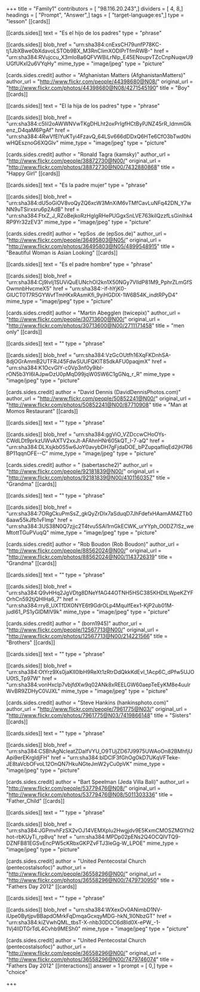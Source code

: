 +++
title = "Family1"
contributors = [ "98.116.20.243",]
dividers = [ 4, 8,]
headings = [ "Prompt", "Answer",]
tags = [ "target-language:es",]
type = "lesson"
[[cards]]

[[cards.sides]]
text = "Es el hijo de los padres"
type = "phrase"

[[cards.sides]]
blob_href = "urn:sha384:cnExsCH79unfP78KC-tj1JbXBwe0bXdavoLSTOb9BX_M3RnCIimXODIPrTfmRWB-"
href = "urn:sha384:RVujccu_X3mIoBa6QFVWBiLrNlp_E45ENoupvTZcCnpNuqwU9UGfUKxI2u6VYqHy"
mime_type = "image/jpeg"
type = "picture"

[cards.sides.credit]
author = "Afghanistan Matters (AfghanistanMatters)"
author_url = "http://www.flickr.com/people/44398680@N08/"
original_url = "http://www.flickr.com/photos/44398680@N08/4271545190"
title = "Boy"
[[cards]]

[[cards.sides]]
text = "El la hija de los padres"
type = "phrase"

[[cards.sides]]
blob_href = "urn:sha384:c5IiI2oAWWNVwTKgDHLht2oxPrIgfHCtByPJNZ45rR_ldmmGIkenz_D4qaM6PgAf"
href = "urn:sha384:4RwVfElYuKTyi4FzavQ_64LSv666dDDxQ6HTe6CfO3bTwd0hiwHQEsznoG6XQGlv"
mime_type = "image/jpeg"
type = "picture"

[cards.sides.credit]
author = "Ronald Tagra (kamsky)"
author_url = "http://www.flickr.com/people/38872730@N00/"
original_url = "http://www.flickr.com/photos/38872730@N00/7432880868"
title = "Happy Girl"
[[cards]]

[[cards.sides]]
text = "Es la padre mujer"
type = "phrase"

[[cards.sides]]
blob_href = "urn:sha384:dU5oGiOV8voQyZQ6xcW3MnXiM6vTMfCavLuNFq42DN_Y7wNN9uTSirxsru6p2AdB"
href = "urn:sha384:FtxZ_J_RZoBejkoRzHgIgRHePUGgxSnLVE763kilQzzfLsGinIhk4RP9Yr32zEV3"
mime_type = "image/jpeg"
type = "picture"

[cards.sides.credit]
author = "epSos .de (epSos.de)"
author_url = "http://www.flickr.com/people/36495803@N05/"
original_url = "http://www.flickr.com/photos/36495803@N05/4899548915"
title = "Beautiful Woman is Asian Looking"
[[cards]]

[[cards.sides]]
text = "Es el padre hombre"
type = "phrase"

[[cards.sides]]
blob_href = "urn:sha384:Cj9IvIj1SUViQuEUNchOI2kn1X50NGy7VlldP81M9_PphrZLmGfSOwmnbHvcmeX5"
href = "urn:sha384:-if-hYjK0-GlUCT0T7R5GYWvfTmHKxRAsmKfi_9yiHGDIX-1W6B54K_indtRPyD4"
mime_type = "image/jpeg"
type = "picture"

[cards.sides.credit]
author = "Martin Abegglen (twicepix)"
author_url = "http://www.flickr.com/people/30713600@N00/"
original_url = "http://www.flickr.com/photos/30713600@N00/2711171458"
title = "men only"
[[cards]]

[[cards.sides]]
text = ""
type = "phrase"

[[cards.sides]]
blob_href = "urn:sha384:VzGcOUtfh16XqFKDnhSA-8djOGrAmmB2UTFRJ45FdwSUUFQKlT85dkAFU0paqjmX"
href = "urn:sha384:K1OcvGIY-c0Vp3nf0y9ibI-rON5b3Yl6IAJpwDzU0pMqD99jqW0SW6C1gGNq_r_R"
mime_type = "image/jpeg"
type = "picture"

[cards.sides.credit]
author = "David Dennis (DavidDennisPhotos.com)"
author_url = "http://www.flickr.com/people/50852241@N00/"
original_url = "http://www.flickr.com/photos/50852241@N00/87710908"
title = "Man at Momos Restaurant"
[[cards]]

[[cards.sides]]
text = ""
type = "phrase"

[[cards.sides]]
blob_href = "urn:sha384:ggViO_VZDccwCHoOYs-CWdLDt9prkzUWvAXTV2xxJt-AFAhnHNr605kQT_I-7-aQ"
href = "urn:sha384:DLXsjkb0S5w6JoY0avybDH7gFjdaDOE_bPZupqafIiqEd2jH7R6BP11qqnOFE--C"
mime_type = "image/jpeg"
type = "picture"

[cards.sides.credit]
author = " (sabertasche2)"
author_url = "http://www.flickr.com/people/92181839@N00/"
original_url = "http://www.flickr.com/photos/92181839@N00/4101160357"
title = "Grandma"
[[cards]]

[[cards.sides]]
text = ""
type = "phrase"

[[cards.sides]]
blob_href = "urn:sha384:7ORgCkuPmSsZ_gkQyZrDlx7aSduqD7JhFdefxHAamAM4ZTb06aaw55kJfb1vFlmp"
href = "urn:sha384:3US38N0Q7zjjc2T4tvu5SAl1rnGkECWK_urYYph_O0DZ7lSz_weMtottTGuPVuqQ"
mime_type = "image/jpeg"
type = "picture"

[cards.sides.credit]
author = "Rob Boudon (Rob Boudon)"
author_url = "http://www.flickr.com/people/88562024@N00/"
original_url = "http://www.flickr.com/photos/88562024@N00/1143726319"
title = "Grandma"
[[cards]]

[[cards.sides]]
text = ""
type = "phrase"

[[cards.sides]]
blob_href = "urn:sha384:Q9vHHq2JgVDtg8DNeYfAG44OTNH5HSC385KHDtLWpeKZYFOrhCn592tjQHIHa6_7"
href = "urn:sha384:rry8_UXTfDXONYE6t9GdrOLp4MquIfEex1-KjP2ub01M-judl61_PS1yGlDMlV9k"
mime_type = "image/jpeg"
type = "picture"

[cards.sides.credit]
author = " (born1945)"
author_url = "http://www.flickr.com/people/12567713@N00/"
original_url = "http://www.flickr.com/photos/12567713@N00/214221566"
title = "Brothers"
[[cards]]

[[cards.sides]]
text = ""
type = "phrase"

[[cards.sides]]
blob_href = "urn:sha384:OtYrz9Xs0jaKlI0lbH9ReXt1zRtrDdQkkKdEvI_1Acp6C_dPfw5UJOU0tS_Tp97W"
href = "urn:sha384:vonHxclp7vbjfdXw9q02ANk8xREELGW60aepTeEyKM8e4uulrWvBR9ZDHyC0VJXL"
mime_type = "image/jpeg"
type = "picture"

[cards.sides.credit]
author = "Steve Hankins (hankinsphoto.com)"
author_url = "http://www.flickr.com/people/7961775@N03/"
original_url = "http://www.flickr.com/photos/7961775@N03/7419866148"
title = "Sisters"
[[cards]]

[[cards.sides]]
text = ""
type = "phrase"

[[cards.sides]]
blob_href = "urn:sha384:CSBhAgNcIeatZDalfVYU_O9TUjZD67J9975UWAoOn82BMhfjUApi9erEKrgldjFH"
href = "urn:sha384:blDClF3fGhOgOkD7UKqVFTeke-JE8taVcbOFvoL12OnQN7HkuNGteJmW2yCu0pVK"
mime_type = "image/jpeg"
type = "picture"

[cards.sides.credit]
author = "Bart Speelman (Jeda Villa Bali)"
author_url = "http://www.flickr.com/people/53779476@N08/"
original_url = "http://www.flickr.com/photos/53779476@N08/5011303336"
title = "Father_Child"
[[cards]]

[[cards.sides]]
text = ""
type = "phrase"

[[cards.sides]]
blob_href = "urn:sha384:JGPmvhFzSX2vOJ14VEMXpIu2Hwgjdv9E5KxmCMOSZMGYhl2hot-rbKUyTi_rp8vq"
href = "urn:sha384:MPDp02pENs2Q4OCQlVTQ9-DZNFB81EGSvEncPW5cKRbxGKPZvFTJ3leGg-W_LPOE"
mime_type = "image/jpeg"
type = "picture"

[cards.sides.credit]
author = "United Pentecostal Church (pentecostalsofoc)"
author_url = "http://www.flickr.com/people/36558296@N00/"
original_url = "http://www.flickr.com/photos/36558296@N00/7479730950"
title = "Fathers Day 2012"
[[cards]]

[[cards.sides]]
text = ""
type = "phrase"

[[cards.sides]]
blob_href = "urn:sha384:WXexOv0ANimbD1NV-iUpe0BytjpvBBapdOMrkFqDmqaGcxqyMDG-hkN_1I0NbzGT"
href = "urn:sha384:kiZVwhQML_tbsT-X-nhb30DCC6d8Id0X-ePW_-1-1Vj4lIDTGrTdL4Cvhb9MESh0"
mime_type = "image/jpeg"
type = "picture"

[cards.sides.credit]
author = "United Pentecostal Church (pentecostalsofoc)"
author_url = "http://www.flickr.com/people/36558296@N00/"
original_url = "http://www.flickr.com/photos/36558296@N00/7479746074"
title = "Fathers Day 2012"
[[interactions]]
answer = 1
prompt = [ 0,]
type = "choice"

+++
